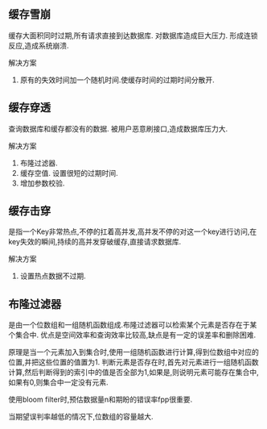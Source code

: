 ## 缓存雪崩

缓存大面积同时过期,所有请求直接到达数据库. 对数据库造成巨大压力. 形成连锁反应,造成系统崩溃.

解决方案
1. 原有的失效时间加一个随机时间.使缓存时间的过期时间分散开.

## 缓存穿透

查询数据库和缓存都没有的数据. 被用户恶意刷接口,造成数据库压力大.

解决方案
1. 布隆过滤器. 
2. 缓存空值. 设置很短的过期时间.
3. 增加参数校验.

## 缓存击穿

是指一个Key非常热点,不停的扛着高并发,高并发不停的对这一个key进行访问,在key失效的瞬间,持续的高并发穿破缓存,直接请求数据库.

解决方案
1. 设置热点数据不过期.

## 布隆过滤器

是由一个位数组和一组随机函数组成.布隆过滤器可以检索某个元素是否存在于某个集合中.
优点是空间效率和查询效率比较高,缺点是有一定的误差率和删除困难.

原理是当一个元素加入到集合时,使用一组随机函数进行计算,得到位数组中对应的位置,并把这些位置的值置为1.
判断元素是否存在时,首先对元素进行一组随机函数计算,然后判断得到的索引中的值是否全部为1,如果是,则说明元素可能存在集合中,如果有0,则集合中一定没有元素.

使用bloom filter时,预估数据量n和期盼的错误率fpp很重要. 

当期望误判率越低的情况下,位数组的容量越大.


